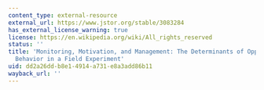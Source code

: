 ```yaml
---
content_type: external-resource
external_url: https://www.jstor.org/stable/3083284
has_external_license_warning: true
license: https://en.wikipedia.org/wiki/All_rights_reserved
status: ''
title: 'Monitoring, Motivation, and Management: The Determinants of Opportunistic
  Behavior in a Field Experiment'
uid: dd2a26dd-b8e1-4914-a731-e8a3add86b11
wayback_url: ''
---
```


